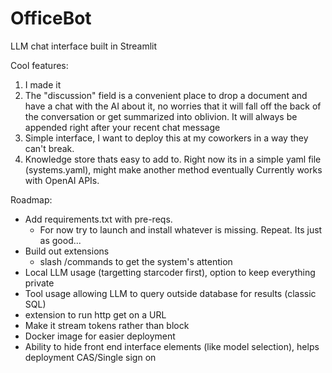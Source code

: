 # OfficeBot
LLM chat interface built in Streamlit

Cool features:
  1) I made it
  2) The "discussion" field is a convenient place to drop a document and have a chat with the AI about it, no worries that it will fall off the back of the conversation or get summarized into oblivion.  It will always be appended right after your recent chat message
  3) Simple interface, I want to deploy this at my coworkers in a way they can't break.
  4) Knowledge store thats easy to add to.  Right now its in a simple yaml file (systems.yaml), might make another method eventually
Currently works with OpenAI APIs.

Roadmap:
  - Add requirements.txt with pre-reqs.  
    - For now try to launch and install whatever is missing.  Repeat.  Its just as good...
  - Build out extensions 
    - slash /commands to get the system's attention
  - Local LLM usage (targetting starcoder first), option to keep everything private
  - Tool usage allowing LLM to query outside database for results (classic SQL)
  - extension to run http get on a URL
  - Make it stream tokens rather than block
  - Docker image for easier deployment
  - Ability to hide front end interface elements (like model selection), helps deployment
  CAS/Single sign on
